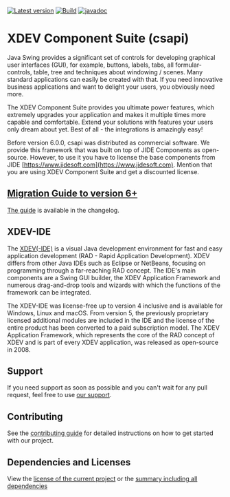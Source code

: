 [![Latest version](https://img.shields.io/maven-central/v/com.xdev-software/csapi)](https://mvnrepository.com/artifact/com.xdev-software/csapi)
[![Build](https://img.shields.io/github/actions/workflow/status/xdev-software/csapi/checkBuild.yml?branch=develop)](https://github.com/xdev-software/csapi/actions/workflows/checkBuild.yml?query=branch%3Adevelop)
[![javadoc](https://javadoc.io/badge2/com.xdev-software/csapi/javadoc.svg)](https://javadoc.io/doc/com.xdev-software/csapi) 
# XDEV Component Suite (csapi)

Java Swing provides a significant set of controls for developing graphical user interfaces (GUI), for example, buttons, labels, tabs, all formular-controls, table, tree and techniques about windowing / scenes. Many standard applications can easily be created with that. If you need innovative business applications and want to delight your users, you obviously need more.

The XDEV Component Suite provides you ultimate power features, which extremely upgrades your application and makes it multiple times more capable and comfortable. Extend your solutions with features your users only dream about yet. Best of all - the integrations is amazingly easy!

Before version 6.0.0, csapi was distributed as commercial software. We provide this framework that was built on top of JIDE Components as open-source. However, to use it you have to license the base components from JIDE [https://www.jidesoft.com](https://www.jidesoft.com). Mention that you are using XDEV Component Suite and get a discounted license.

## [Migration Guide to version 6+](https://github.com/xdev-software/csapi/blob/develop/CHANGELOG.md#600)
[The guide](https://github.com/xdev-software/csapi/blob/develop/CHANGELOG.md#600) is available in the changelog.

## XDEV-IDE
The [XDEV(-IDE)](https://xdev.software/en/products/swing-builder) is a visual Java development environment for fast and easy application development (RAD - Rapid Application Development). XDEV differs from other Java IDEs such as Eclipse or NetBeans, focusing on programming through a far-reaching RAD concept. The IDE's main components are a Swing GUI builder, the XDEV Application Framework and numerous drag-and-drop tools and wizards with which the functions of the framework can be integrated.

The XDEV-IDE was license-free up to version 4 inclusive and is available for Windows, Linux and macOS. From version 5, the previously proprietary licensed additional modules are included in the IDE and the license of the entire product has been converted to a paid subscription model. The XDEV Application Framework, which represents the core of the RAD concept of XDEV and is part of every XDEV application, was released as open-source in 2008.

## Support
If you need support as soon as possible and you can't wait for any pull request, feel free to use [our support](https://xdev.software/en/services/support).

## Contributing
See the [contributing guide](./CONTRIBUTING.md) for detailed instructions on how to get started with our project.

## Dependencies and Licenses
View the [license of the current project](LICENSE) or the [summary including all dependencies](https://xdev-software.github.io/csapi/dependencies/)
